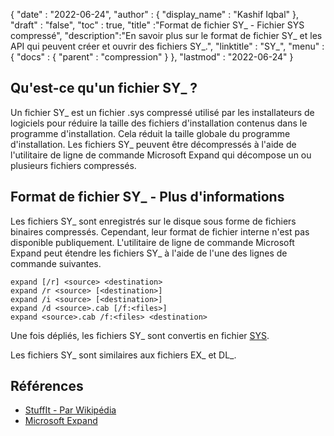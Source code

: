 {
  "date" : "2022-06-24",
  "author" : {
    "display_name" : "Kashif Iqbal"
},
  "draft" : "false",
  "toc" : true,
  "title" :"Format de fichier SY_ - Fichier SYS compressé",
  "description":"En savoir plus sur le format de fichier SY_ et les API qui peuvent créer et ouvrir des fichiers SY_.",
  "linktitle" : "SY_",
  "menu" : {
    "docs" : {
      "parent" : "compression"
}
},
  "lastmod" : "2022-06-24"
}

## Qu'est-ce qu'un fichier SY_ ?

Un fichier SY_ est un fichier .sys compressé utilisé par les installateurs de logiciels pour réduire la taille des fichiers d'installation contenus dans le programme d'installation. Cela réduit la taille globale du programme d'installation. Les fichiers SY_ peuvent être décompressés à l'aide de l'utilitaire de ligne de commande Microsoft Expand qui décompose un ou plusieurs fichiers compressés.

## Format de fichier SY_ - Plus d'informations

Les fichiers SY_ sont enregistrés sur le disque sous forme de fichiers binaires compressés. Cependant, leur format de fichier interne n'est pas disponible publiquement. L'utilitaire de ligne de commande Microsoft Expand peut étendre les fichiers SY_ à l'aide de l'une des lignes de commande suivantes.

```
expand [/r] <source> <destination>
expand /r <source> [<destination>]
expand /i <source> [<destination>]
expand /d <source>.cab [/f:<files>]
expand <source>.cab /f:<files> <destination>
```
Une fois dépliés, les fichiers SY_ sont convertis en fichier [SYS](/system/sys/).

Les fichiers SY_ sont similaires aux fichiers EX_ et DL_.

## Références

* [StuffIt - Par Wikipédia](https://en.wikipedia.org/wiki/StuffIt)
* [Microsoft Expand](https://learn.microsoft.com/en-us/windows-server/administration/windows-commands/expand)

